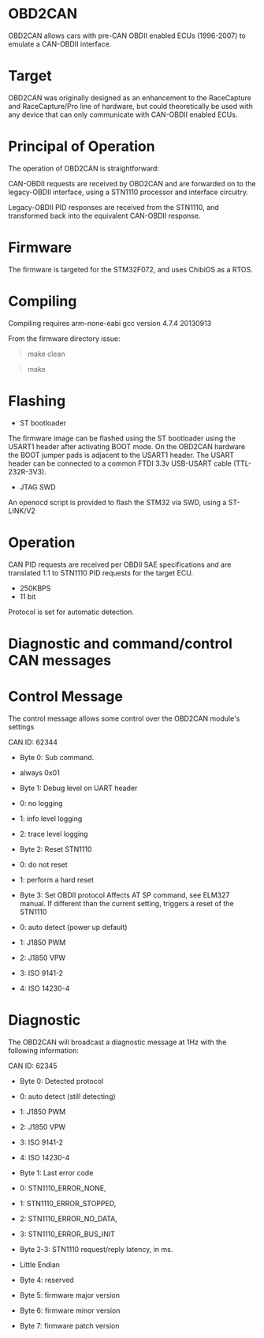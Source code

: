 OBD2CAN
=======

OBD2CAN allows cars with pre-CAN OBDII enabled ECUs (1996-2007) to emulate a CAN-OBDII interface.

Target
======

OBD2CAN was originally designed as an enhancement to the RaceCapture and RaceCapture/Pro line of hardware, but could theoretically be used with any device that can only communicate with CAN-OBDII enabled ECUs.

Principal of Operation
======================

The operation of OBD2CAN is straightforward:

CAN-OBDII requests are received by OBD2CAN and are forwarded on to the legacy-OBDII interface, using
a STN1110 processor and interface circuitry. 

Legacy-OBDII PID responses are received from the STN1110, and transformed back into the equivalent CAN-OBDII response.

Firmware
========
The firmware is targeted for the STM32F072, and uses ChibiOS as a RTOS. 

Compiling
=========
Compiling requires arm-none-eabi gcc version 4.7.4 20130913

From the firmware directory issue:

> make clean

> make

Flashing
========
* ST bootloader

The firmware image can be flashed using the ST bootloader using the USART1 header after activating BOOT mode. On the OBD2CAN hardware the BOOT jumper pads is adjacent to the USART1 header. The USART header can be connected to a common FTDI 3.3v USB-USART cable (TTL-232R-3V3).

* JTAG SWD

An openocd script is provided to flash the STM32 via SWD, using a ST-LINK/V2

Operation
=========

CAN PID requests are received per OBDII SAE specifications and are translated 1:1 to STN1110 PID requests for the target ECU. 
* 250KBPS
* 11 bit

Protocol is set for automatic detection. 


Diagnostic and command/control CAN messages
===========================================

Control Message
===============
The control message allows some control over the OBD2CAN module's settings

CAN ID: 62344

* Byte 0: Sub command.
 * always 0x01

* Byte 1: Debug level on UART header
 * 0: no logging
 * 1: info level logging
 * 2: trace level logging

* Byte 2: Reset STN1110
 * 0: do not reset
 * 1: perform a hard reset

* Byte 3: Set OBDII protocol
Affects AT SP command, see ELM327 manual. If different than the current setting, triggers a reset of the STN1110
 * 0: auto detect (power up default)
 * 1: J1850 PWM
 * 2: J1850 VPW
 * 3: ISO 9141-2
 * 4: ISO 14230-4

Diagnostic
==========
The OBD2CAN will broadcast a diagnostic message at 1Hz with the following information:

CAN ID: 62345

* Byte 0: Detected protocol
 * 0: auto detect (still detecting)
 * 1: J1850 PWM
 * 2: J1850 VPW
 * 3: ISO 9141-2
 * 4: ISO 14230-4

* Byte 1: Last error code
 * 0: STN1110_ERROR_NONE,
 * 1: STN1110_ERROR_STOPPED,
 * 2: STN1110_ERROR_NO_DATA,
 * 3: STN1110_ERROR_BUS_INIT

* Byte 2-3: STN1110 request/reply latency, in ms. 
 * Little Endian

* Byte 4: reserved

* Byte 5: firmware major version

* Byte 6: firmware minor version

* Byte 7: firmware patch version







